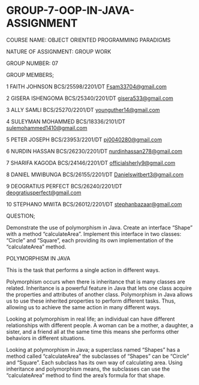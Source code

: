# GROUP-7-OOP-IN-JAVA-ASSIGNMENT
COURSE NAME: OBJECT ORIENTED PROGRAMMING PARADIGMS

NATURE OF ASSIGNMENT: GROUP WORK

GROUP NUMBER: 07

GROUP MEMBERS;

1	FAITH JOHNSON	BCS/25598/2201/DT	Fsam33704@gmail.com 


2	GISERA ISHENGOMA	BCS/25340/2201/DT	gisera533@gmail.com  


3	ALLY SAMLI	BCS/25270/2201/DT	younguther14@gmail.com 


4	SULEYMAN MOHAMMED	BCS/18336/2101/DT	sulemohammed1410@gmail.com 


5	PETER JOSEPH	BCS/23953/2201/DT	pj0040280@gmail.com 


6	NURDIN HASSAN	BCS/26230/2201/DT	nurdinhassan278@gmail.com


7	SHARIFA KAGODA	BCS/24146/2201/DT	officialsherly9@gmail.com


8	DANIEL MWIBUNGA	BCS/26155/2201/DT	Danielswitbert3@gmail.com  


9	DEOGRATIUS PERFECT	BCS/26240/2201/DT	deogratiusperfect@gmail.com  


10	STEPHANO MWITA	BCS/26012/2201/DT	stephanbazaar@gmail.com


QUESTION;

Demonstrate the use of polymorphism in Java. Create an interface “Shape” with a method “calculateArea”. Implement this interface in two classes: “Circle” and “Square”, each providing its own implementation of the “calculateArea” method.


POLYMORPHISM IN JAVA 

This is the task that performs a single action in different ways.

Polymorphism occurs when there is inheritance that is many classes are related. Inheritance is a powerful feature in Java that lets one class acquire the properties and attributes of another class. Polymorphism in Java allows us to use these inherited properties to perform different tasks. Thus, allowing us to achieve the same action in many different ways.

Looking at polymorphism in real life; an individual can have different relationships with different people. A woman can be a mother, a daughter, a sister, and a friend all at the same time this means she performs other behaviors in different situations.

Looking at polymorphism in Java; a superclass named “Shapes” has a method called “calculateArea” the subclasses of “Shapes” can be “Circle” and “Square”. Each subclass has its own way of calculating area. Using inheritance and polymorphism means, the subclasses can use the “calculateArea” method to find the area’s formula for that shape.


